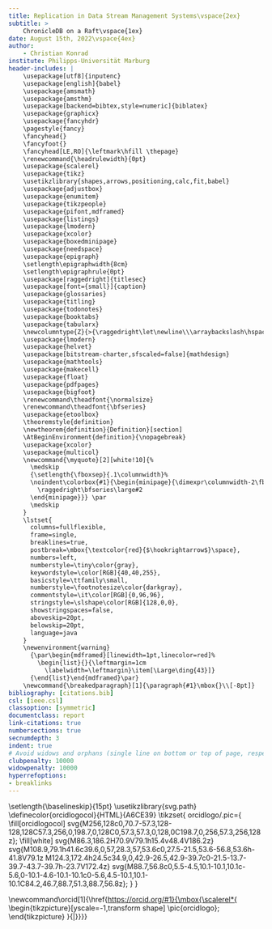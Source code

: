 ```yaml
---
title: Replication in Data Stream Management Systems\vspace{2ex}
subtitle: > 
    ChronicleDB on a Raft\vspace{1ex}
date: August 15th, 2022\vspace{4ex}
author: 
    - Christian Konrad
institute: Philipps-Universität Marburg
header-includes: |    
    \usepackage[utf8]{inputenc}
    \usepackage[english]{babel}    
    \usepackage{amsmath}
    \usepackage{amsthm}
    \usepackage[backend=bibtex,style=numeric]{biblatex}
    \usepackage{graphicx}    
    \usepackage{fancyhdr}
    \pagestyle{fancy}
    \fancyhead{}
    \fancyfoot{}
    \fancyhead[LE,RO]{\leftmark\hfill \thepage}
    \renewcommand{\headrulewidth}{0pt}
    \usepackage{scalerel}
    \usepackage{tikz}
    \usetikzlibrary{shapes,arrows,positioning,calc,fit,babel}
    \usepackage{adjustbox}
    \usepackage{enumitem}
    \usepackage{tikzpeople}
    \usepackage{pifont,mdframed}
    \usepackage{listings}
    \usepackage{lmodern}
    \usepackage{xcolor}
    \usepackage{boxedminipage}
    \usepackage{needspace}
    \usepackage{epigraph}
    \setlength\epigraphwidth{8cm}
    \setlength\epigraphrule{0pt}
    \usepackage[raggedright]{titlesec}
    \usepackage[font={small}]{caption}
    \usepackage{glossaries}
    \usepackage{titling}
    \usepackage{todonotes}
    \usepackage{booktabs}
    \usepackage{tabularx}
    \newcolumntype{Z}{>{\raggedright\let\newline\\\arraybackslash\hspace{0pt}}X}    
    \usepackage{lmodern}
    \usepackage{helvet}
    \usepackage[bitstream-charter,sfscaled=false]{mathdesign}
    \usepackage{mathtools}
    \usepackage{makecell}
    \usepackage{float}
    \usepackage{pdfpages}
    \usepackage{bigfoot}
    \renewcommand\theadfont{\normalsize}
    \renewcommand\theadfont{\bfseries}
    \usepackage{etoolbox}
    \theoremstyle{definition}
    \newtheorem{definition}{Definition}[section]
    \AtBeginEnvironment{definition}{\nopagebreak}
    \usepackage{xcolor}
    \usepackage{multicol}
    \newcommand{\myquote}[2][white!10]{%
      \medskip
      {\setlength{\fboxsep}{.1\columnwidth}%
      \noindent\colorbox{#1}{\begin{minipage}{\dimexpr\columnwidth-2\fboxsep}
        \raggedright\bfseries\large#2
      \end{minipage}}} \par
      \medskip
    }
    \lstset{
      columns=fullflexible,
      frame=single,
      breaklines=true,
      postbreak=\mbox{\textcolor{red}{$\hookrightarrow$}\space},
      numbers=left,
      numberstyle=\tiny\color{gray},
      keywordstyle=\color[RGB]{40,40,255},
      basicstyle=\ttfamily\small,
      numberstyle=\footnotesize\color{darkgray},
      commentstyle=\it\color[RGB]{0,96,96},
      stringstyle=\slshape\color[RGB]{128,0,0},
      showstringspaces=false,
      aboveskip=20pt,
      belowskip=20pt,
      language=java
    }
    \newenvironment{warning}
      {\par\begin{mdframed}[linewidth=1pt,linecolor=red]%
        \begin{list}{}{\leftmargin=1cm
          \labelwidth=\leftmargin}\item[\Large\ding{43}]}
      {\end{list}\end{mdframed}\par}
    \newcommand{\breakedparagraph}[1]{\paragraph{#1}\mbox{}\\[-8pt]}
bibliography: [citations.bib]
csl: [ieee.csl]    
classoption: [symmetric]
documentclass: report
link-citations: true
numbersections: true
secnumdepth: 3
indent: true
# Avoid widows and orphans (single line on bottom or top of page, respectively) at almost any cost
clubpenalty: 10000
widowpenalty: 10000
hyperrefoptions:
- breaklinks
---
```

\setlength{\baselineskip}{15pt}
\usetikzlibrary{svg.path}
\definecolor{orcidlogocol}{HTML}{A6CE39}
\tikzset{
  orcidlogo/.pic={
    \fill[orcidlogocol] svg{M256,128c0,70.7-57.3,128-128,128C57.3,256,0,198.7,0,128C0,57.3,57.3,0,128,0C198.7,0,256,57.3,256,128z};
    \fill[white] svg{M86.3,186.2H70.9V79.1h15.4v48.4V186.2z}
                 svg{M108.9,79.1h41.6c39.6,0,57,28.3,57,53.6c0,27.5-21.5,53.6-56.8,53.6h-41.8V79.1z M124.3,172.4h24.5c34.9,0,42.9-26.5,42.9-39.7c0-21.5-13.7-39.7-43.7-39.7h-23.7V172.4z}
                 svg{M88.7,56.8c0,5.5-4.5,10.1-10.1,10.1c-5.6,0-10.1-4.6-10.1-10.1c0-5.6,4.5-10.1,10.1-10.1C84.2,46.7,88.7,51.3,88.7,56.8z};
  }
}

\newcommand\orcid[1]{\href{https://orcid.org/#1}{\mbox{\scalerel*{
\begin{tikzpicture}[yscale=-1,transform shape]
\pic{orcidlogo};
\end{tikzpicture}
}{|}}}}
